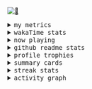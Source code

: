 [![🐙](https://hits.seeyoufarm.com/api/count/incr/badge.svg?url=https%3A%2F%2Fgithub.com%2Fktnkk%2Fhit-counter&count_bg=%23070707&title_bg=%23070707&icon=&icon_color=%23E7E7E7&title=visitors&edge_flat=true)](https://hits.seeyoufarm.com)

<details>
  <summary> <samp>my metrics</samp></summary>
  
  <br>
  
 ![🐳](https://github.com/kkhys/kkhys/blob/main/github-metrics.svg)
  
  ***
</details>

<details>
  <summary> <samp>wakaTime stats</samp></summary>
  
  <br>
  
<!--START_SECTION:waka-->
![Code Time](http://img.shields.io/badge/Code%20Time-2%2C315%20hrs%2035%20mins-blue)

**🐱 My GitHub Data** 

> 📦 5.0 MB Used in GitHub's Storage 
 > 
> 🏆 83 Contributions in the Year 2024
 > 
> 💼 Opted to Hire
 > 
> 📜 9 Public Repositories 
 > 
> 🔑 23 Private Repositories 
 > 
**I'm an Early 🐤** 

```text
🌞 Morning                5208 commits        █████████░░░░░░░░░░░░░░░░   35.21 % 
🌆 Daytime                3124 commits        █████░░░░░░░░░░░░░░░░░░░░   21.12 % 
🌃 Evening                4923 commits        ████████░░░░░░░░░░░░░░░░░   33.28 % 
🌙 Night                  1538 commits        ███░░░░░░░░░░░░░░░░░░░░░░   10.40 % 
```
📅 **I'm Most Productive on Tuesday** 

```text
Monday                   2147 commits        ████░░░░░░░░░░░░░░░░░░░░░   14.51 % 
Tuesday                  2185 commits        ████░░░░░░░░░░░░░░░░░░░░░   14.77 % 
Wednesday                2055 commits        ███░░░░░░░░░░░░░░░░░░░░░░   13.89 % 
Thursday                 2148 commits        ████░░░░░░░░░░░░░░░░░░░░░   14.52 % 
Friday                   2089 commits        ████░░░░░░░░░░░░░░░░░░░░░   14.12 % 
Saturday                 2046 commits        ███░░░░░░░░░░░░░░░░░░░░░░   13.83 % 
Sunday                   2123 commits        ████░░░░░░░░░░░░░░░░░░░░░   14.35 % 
```


📊 **This Week I Spent My Time On** 

```text
🕑︎ Time Zone: Asia/Tokyo

💬 Programming Languages: 
Other                    28 hrs 39 mins      ██████████████████░░░░░░░   73.52 % 
TypeScript               8 hrs 10 mins       █████░░░░░░░░░░░░░░░░░░░░   20.96 % 
MDX                      43 mins             ░░░░░░░░░░░░░░░░░░░░░░░░░   01.85 % 
JSON                     21 mins             ░░░░░░░░░░░░░░░░░░░░░░░░░   00.92 % 
Java                     18 mins             ░░░░░░░░░░░░░░░░░░░░░░░░░   00.80 % 

🔥 Editors: 
Chrome                   28 hrs 39 mins      ██████████████████░░░░░░░   73.52 % 
WebStorm                 9 hrs 49 mins       ██████░░░░░░░░░░░░░░░░░░░   25.18 % 
Intellijidea             29 mins             ░░░░░░░░░░░░░░░░░░░░░░░░░   01.25 % 
DataGrip                 1 min               ░░░░░░░░░░░░░░░░░░░░░░░░░   00.05 % 

💻 Operating System: 
Mac                      38 hrs 59 mins      █████████████████████████   100.00 % 
```


 Last Updated on 2024/01/07 18:35:25 UTC
<!--END_SECTION:waka-->
  
  ***
</details>


<details>
  <summary> <samp>now playing</samp></summary>
  
  <br>
 
 [![🐟](https://spotify-github-profile.vercel.app/api/view?uid=31ryofms4dnv7mrohhepo4c4zgqu&cover_image=true&theme=default&show_offline=false&background_color=121212&bar_color=53b14f&bar_color_cover=false)](https://open.spotify.com/user/31ryofms4dnv7mrohhepo4c4zgqu)
  
  ***
</details>

<details>
  <summary> <samp>github readme stats</samp></summary>
  
  <br>
  
 <p align="left"> 
  <img alt="🐠" src="https://github-readme-stats.vercel.app/api?username=kkhys&count_private=true&show_icons=true&theme=dark&include_all_commits=true" />
  <img alt="🐟" src="https://github-readme-stats.vercel.app/api/top-langs/?username=kkhys&layout=compact&theme=dark&langs_count=10&hide=HTML,CSS,SCSS" />
</p>
  
  ***
</details>

<details>
  <summary> <samp>profile trophies</samp></summary>
  
  <br>
  
  [![🐬](https://github-profile-trophy.vercel.app/?username=kkhys&rank=SECRET,SSS,SS,S,AAA,AA,A&theme=darkhub&row=1&margin-w=10&no-bg=true)](https://github.com/ryo-ma/github-profile-trophy)
  
  ***
</details>

<details>
  <summary> <samp>summary cards</samp></summary>
  
  <br>
  
  ![🐋](https://github-profile-summary-cards.vercel.app/api/cards/profile-details?username=kkhys&theme=github_dark)
  ![🦑](https://github-profile-summary-cards.vercel.app/api/cards/repos-per-language?username=kkhys&theme=github_dark)
  ![🦭](https://github-profile-summary-cards.vercel.app/api/cards/most-commit-language?username=kkhys&theme=github_dark)
  ![🦀](https://github-profile-summary-cards.vercel.app/api/cards/stats?username=kkhys&theme=github_dark)
  ![🦈](https://github-profile-summary-cards.vercel.app/api/cards/productive-time?username=kkhys&theme=github_dark)
  
  ***
</details>

<details>
  <summary> <samp>streak stats</samp></summary>
  
  <br>
  
  [![🐠](http://github-readme-streak-stats.herokuapp.com?user=kkhys&theme=dark)](https://git.io/streak-stats)
  
  ***
</details>

<details>
  <summary> <samp>activity graph</samp></summary>
  
  <br>
  
  [![🐡](https://github-readme-activity-graph.vercel.app/graph?username=kkhys&theme=xcode)](https://github.com/ashutosh00710/github-readme-activity-graph)
  
  ***
</details>
